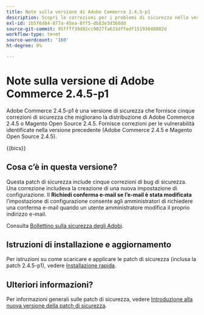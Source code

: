 ```yaml
---
title: Note sulla versione di Adobe Commerce 2.4.5-p1
description: Scopri le correzioni per i problemi di sicurezza nella versione 2.4.5-p1 di Adobe Commerce.
exl-id: 1b5f6d84-877a-45ea-8ff5-db83e3d360dd
source-git-commit: 95ffff39d82cc9027fa633dffedf15193040802d
workflow-type: tm+mt
source-wordcount: '160'
ht-degree: 0%

---
```


# Note sulla versione di Adobe Commerce 2.4.5-p1

Adobe Commerce 2.4.5-p1 è una versione di sicurezza che fornisce cinque correzioni di sicurezza che migliorano la distribuzione di Adobe Commerce 2.4.5 o Magento Open Source 2.4.5. Fornisce correzioni per le vulnerabilità identificate nella versione precedente (Adobe Commerce 2.4.5 e Magento Open Source 2.4.5).

{{bics}}

## Cosa c’è in questa versione?

Questa patch di sicurezza include cinque correzioni di bug di sicurezza. Una correzione includeva la creazione di una nuova impostazione di configurazione. Il **Richiedi conferma e-mail se l’e-mail è stata modificata** l’impostazione di configurazione consente agli amministratori di richiedere una conferma e-mail quando un utente amministratore modifica il proprio indirizzo e-mail. <!-- AC-6292-->

Consulta [Bollettino sulla sicurezza degli Adobi](https://helpx.adobe.com/security/products/magento/apsb22-48.html).

## Istruzioni di installazione e aggiornamento

Per istruzioni su come scaricare e applicare le patch di sicurezza (inclusa la patch 2.4.5-p1), vedere [Installazione rapida](../../../installation/composer.md).

## Ulteriori informazioni?

Per informazioni generali sulle patch di sicurezza, vedere [Introduzione alla nuova versione della patch di sicurezza](https://community.magento.com/t5/Magento-DevBlog/Introducing-the-New-Security-Patch-Release/ba-p/141287).
